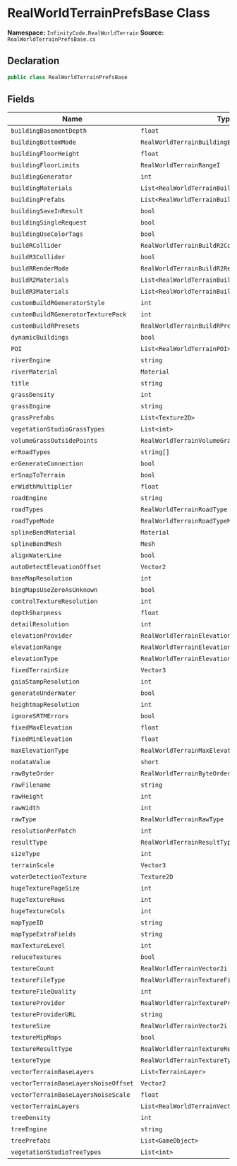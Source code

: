 # RealWorldTerrainPrefsBase Class

**Namespace:** `InfinityCode.RealWorldTerrain`
**Source:** `RealWorldTerrainPrefsBase.cs`

## Declaration

```csharp
public class RealWorldTerrainPrefsBase
```

## Fields

| Name | Type | Access | Modifiers |
|------|------|--------|-----------|
| `buildingBasementDepth` | `float` | public | - |
| `buildingBottomMode` | `RealWorldTerrainBuildingBottomMode` | public | - |
| `buildingFloorHeight` | `float` | public | - |
| `buildingFloorLimits` | `RealWorldTerrainRangeI` | public | - |
| `buildingGenerator` | `int` | public | - |
| `buildingMaterials` | `List<RealWorldTerrainBuildingMaterial>` | public | - |
| `buildingPrefabs` | `List<RealWorldTerrainBuildingPrefab>` | public | - |
| `buildingSaveInResult` | `bool` | public | - |
| `buildingSingleRequest` | `bool` | public | - |
| `buildingUseColorTags` | `bool` | public | - |
| `buildRCollider` | `RealWorldTerrainBuildR2Collider` | public | - |
| `buildR3Collider` | `bool` | public | - |
| `buildRRenderMode` | `RealWorldTerrainBuildR2RenderMode` | public | - |
| `buildR2Materials` | `List<RealWorldTerrainBuildR2Material>` | public | - |
| `buildR3Materials` | `List<RealWorldTerrainBuildR3Material>` | public | - |
| `customBuildRGeneratorStyle` | `int` | public | - |
| `customBuildRGeneratorTexturePack` | `int` | public | - |
| `customBuildRPresets` | `RealWorldTerrainBuildRPresetsItem[]` | public | - |
| `dynamicBuildings` | `bool` | public | - |
| `POI` | `List<RealWorldTerrainPOI>` | public | - |
| `riverEngine` | `string` | public | - |
| `riverMaterial` | `Material` | public | - |
| `title` | `string` | public | - |
| `grassDensity` | `int` | public | - |
| `grassEngine` | `string` | public | - |
| `grassPrefabs` | `List<Texture2D>` | public | - |
| `vegetationStudioGrassTypes` | `List<int>` | public | - |
| `volumeGrassOutsidePoints` | `RealWorldTerrainVolumeGrassOutsidePoints` | public | - |
| `erRoadTypes` | `string[]` | public | - |
| `erGenerateConnection` | `bool` | public | - |
| `erSnapToTerrain` | `bool` | public | - |
| `erWidthMultiplier` | `float` | public | - |
| `roadEngine` | `string` | public | - |
| `roadTypes` | `RealWorldTerrainRoadType` | public | - |
| `roadTypeMode` | `RealWorldTerrainRoadTypeMode` | public | - |
| `splineBendMaterial` | `Material` | public | - |
| `splineBendMesh` | `Mesh` | public | - |
| `alignWaterLine` | `bool` | public | - |
| `autoDetectElevationOffset` | `Vector2` | public | - |
| `baseMapResolution` | `int` | public | - |
| `bingMapsUseZeroAsUnknown` | `bool` | public | - |
| `controlTextureResolution` | `int` | public | - |
| `depthSharpness` | `float` | public | - |
| `detailResolution` | `int` | public | - |
| `elevationProvider` | `RealWorldTerrainElevationProvider` | public | - |
| `elevationRange` | `RealWorldTerrainElevationRange` | public | - |
| `elevationType` | `RealWorldTerrainElevationType` | public | - |
| `fixedTerrainSize` | `Vector3` | public | - |
| `gaiaStampResolution` | `int` | public | - |
| `generateUnderWater` | `bool` | public | - |
| `heightmapResolution` | `int` | public | - |
| `ignoreSRTMErrors` | `bool` | public | - |
| `fixedMaxElevation` | `float` | public | - |
| `fixedMinElevation` | `float` | public | - |
| `maxElevationType` | `RealWorldTerrainMaxElevation` | public | - |
| `nodataValue` | `short` | public | - |
| `rawByteOrder` | `RealWorldTerrainByteOrder` | public | - |
| `rawFilename` | `string` | public | - |
| `rawHeight` | `int` | public | - |
| `rawWidth` | `int` | public | - |
| `rawType` | `RealWorldTerrainRawType` | public | - |
| `resolutionPerPatch` | `int` | public | - |
| `resultType` | `RealWorldTerrainResultType` | public | - |
| `sizeType` | `int` | public | - |
| `terrainScale` | `Vector3` | public | - |
| `waterDetectionTexture` | `Texture2D` | public | - |
| `hugeTexturePageSize` | `int` | public | - |
| `hugeTextureRows` | `int` | public | - |
| `hugeTextureCols` | `int` | public | - |
| `mapTypeID` | `string` | public | - |
| `mapTypeExtraFields` | `string` | public | - |
| `maxTextureLevel` | `int` | public | - |
| `reduceTextures` | `bool` | public | - |
| `textureCount` | `RealWorldTerrainVector2i` | public | - |
| `textureFileType` | `RealWorldTerrainTextureFileType` | public | - |
| `textureFileQuality` | `int` | public | - |
| `textureProvider` | `RealWorldTerrainTextureProvider` | public | - |
| `textureProviderURL` | `string` | public | - |
| `textureSize` | `RealWorldTerrainVector2i` | public | - |
| `textureMipMaps` | `bool` | public | - |
| `textureResultType` | `RealWorldTerrainTextureResultType` | public | - |
| `textureType` | `RealWorldTerrainTextureType` | public | - |
| `vectorTerrainBaseLayers` | `List<TerrainLayer>` | public | - |
| `vectorTerrainBaseLayersNoiseOffset` | `Vector2` | public | - |
| `vectorTerrainBaseLayersNoiseScale` | `float` | public | - |
| `vectorTerrainLayers` | `List<RealWorldTerrainVectorTerrainLayerFeature>` | public | - |
| `treeDensity` | `int` | public | - |
| `treeEngine` | `string` | public | - |
| `treePrefabs` | `List<GameObject>` | public | - |
| `vegetationStudioTreeTypes` | `List<int>` | public | - |

